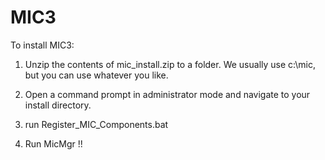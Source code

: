 # MIC3

To install MIC3:

1. Unzip the contents of mic_install.zip to a folder. We usually use c:\mic, but you can use whatever you like.

2. Open a command prompt in administrator mode and navigate to your install directory.

3. run Register_MIC_Components.bat

5. Run MicMgr !!

